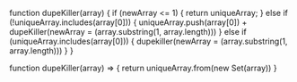 function dupeKiller(array) {
  if (newArray <= 1) {
    return uniqueArray;
  } else if (!uniqueArray.includes(array[0])) {
    uniqueArray.push(array[0]) + dupeKiller(newArray = (array.substring(1, array.length)))
  } else if (uniqueArray.includes(array[0])) {
    dupekiller(newArray = (array.substring(1, array.length)))
  }
}

function dupeKiller(array) => { return uniqueArray.from(new Set(array)) }




<!-- -Take in an array

-examine the first element of the array

-push first element to 'dupeArray' if identical element does not already exist within 'dupeArray'

-return dupeArray


----------------------------------------------------------------------------------------------------


Question #2: Array Deduping
Write an algorithm that removes duplicates from an array. Do not use a function like filter() to solve this. Once you have solved the problem, demonstrate how it can be solved with filter(). Solve the problem with and without recursion.

Example
Input: [7, 9, "hi", 12, "hi" 7, 53]

Output: [7, 9, "hi", 12, 53] -->